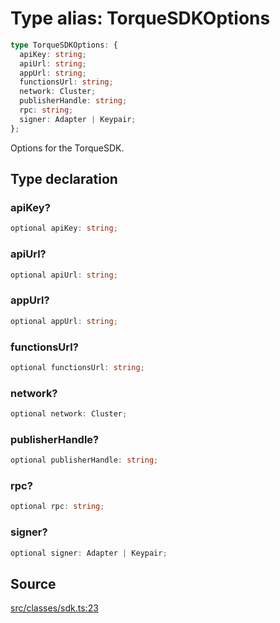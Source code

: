 # Type alias: TorqueSDKOptions

```ts
type TorqueSDKOptions: {
  apiKey: string;
  apiUrl: string;
  appUrl: string;
  functionsUrl: string;
  network: Cluster;
  publisherHandle: string;
  rpc: string;
  signer: Adapter | Keypair;
};
```

Options for the TorqueSDK.

## Type declaration

### apiKey?

```ts
optional apiKey: string;
```

### apiUrl?

```ts
optional apiUrl: string;
```

### appUrl?

```ts
optional appUrl: string;
```

### functionsUrl?

```ts
optional functionsUrl: string;
```

### network?

```ts
optional network: Cluster;
```

### publisherHandle?

```ts
optional publisherHandle: string;
```

### rpc?

```ts
optional rpc: string;
```

### signer?

```ts
optional signer: Adapter | Keypair;
```

## Source

[src/classes/sdk.ts:23](https://github.com/torque-labs/torque-ts-sdk/blob/60b058a1261e69e5eb8f4ad7130e050df24bb92d/src/classes/sdk.ts#L23)

